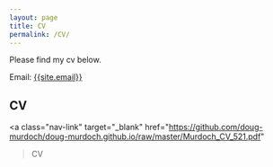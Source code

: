 ```yaml
---
layout: page
title: CV
permalink: /CV/
---
```

<p>
Please find my cv below.
</p>

Email: <a href="mailto:{{site.email}}?Subject=From Blog Site:">{{site.email}}</a>

## CV


<a class="nav-link" 
  target="_blank"
  href="https://github.com/doug-murdoch/doug-murdoch.github.io/raw/master/Murdoch_CV_521.pdf" 
  >CV</a>

